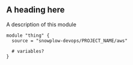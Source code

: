 ## A heading here

A description of this module

```hcl
module "thing" {
  source = "snowplow-devops/PROJECT_NAME/aws"

  # variables?
}
```
